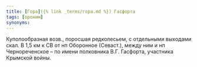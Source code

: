 ```yaml
---
title: [Гора]({% link _terms/гора.md %}) Гасфорта
tags: [ороним]
synonyms:
---
```


Куполообразная возв., поросшая редколесьем, с отдельными выходами скал. В 1,5 км
к СВ от нп Оборонное (Севаст.), между ним и нп Чернореченское – по имени
полковника В.Г. Гасфорта, участника Крымской войны.
